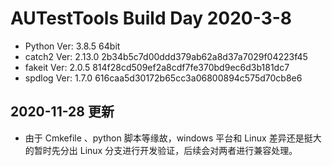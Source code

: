 # AUTestTools Build Day 2020-3-8

- Python Ver: 3.8.5 64bit
- catch2 Ver: 2.13.0 2b34b5c7d00ddd379ab62a8d37a7029f04223f45
- fakeit Ver: 2.0.5  814f28cd509ef2a8cdf7fe370bd9ec6d3b181dc7
- spdlog Ver: 1.7.0  616caa5d30172b65cc3a06800894c575d70cb8e6

## 2020-11-28 更新

- 由于 Cmkefile 、python 脚本等缘故，windows 平台和 Linux 差异还是挺大的暂时先分出 Linux 分支进行开发验证，后续会对两者进行兼容处理。 
